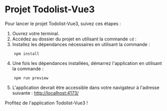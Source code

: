 # Projet Todolist-Vue3

Pour lancer le projet Todolist-Vue3, suivez ces étapes :

1. Ouvrez votre terminal.
2. Accédez au dossier du projet en utilisant la commande `cd` :
3. Installez les dépendances nécessaires en utilisant la commande :

```console
    npm install
```

4. Une fois les dépendances installées, démarrez l'application en utilisant la commande :

```console
    npm run preview
```

5. L'application devrait être accessible dans votre navigateur à l'adresse suivante : [http://localhost:4173/](http://localhost:4173/)

Profitez de l'application Todolist-Vue3 !
